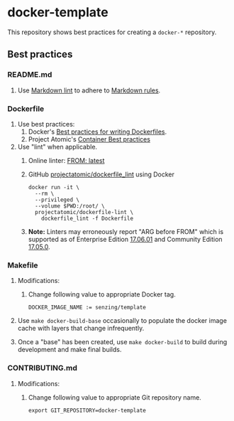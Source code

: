 # docker-template

This repository shows best practices for creating a `docker-*` repository.

## Best practices

### README.md

1. Use [Markdown lint](https://dlaa.me/markdownlint/) to adhere to
    [Markdown rules](https://github.com/DavidAnson/markdownlint/blob/master/doc/Rules.md).

### Dockerfile

1. Use best practices:
    1. Docker's [Best practices for writing Dockerfiles](https://docs.docker.com/develop/develop-images/dockerfile_best-practices/).
    1. Project Atomic's [Container Best practices](http://docs.projectatomic.io/container-best-practices)
1. Use "lint" when applicable.
    1. Online linter: [FROM: latest](https://www.fromlatest.io)
    1. GitHub [projectatomic/dockerfile_lint](https://github.com/projectatomic/dockerfile_lint) using Docker

        ```console
        docker run -it \
          --rm \
          --privileged \
          --volume $PWD:/root/ \
          projectatomic/dockerfile-lint \
            dockerfile_lint -f Dockerfile
        ```

    1. **Note:** Linters may erroneously report "ARG before FROM" which is supported as of
        Enterprise Edition [17.06.01](https://docs.docker.com/engine/release-notes/#17061-ee-1) and
        Community Edition [17.05.0](https://docs.docker.com/engine/release-notes/#17050-ce).

### Makefile

1. Modifications:
    1. Change following value to appropriate Docker tag.

        ```make
        DOCKER_IMAGE_NAME := senzing/template
        ```

1. Use `make docker-build-base` occasionally to populate the docker image cache with layers that change infrequently.
1. Once a "base" has been created, use `make docker-build` to build during development and make final builds.

### CONTRIBUTING.md

1. Modifications:
    1. Change following value to appropriate Git repository name.

        ```console
        export GIT_REPOSITORY=docker-template
        ```
